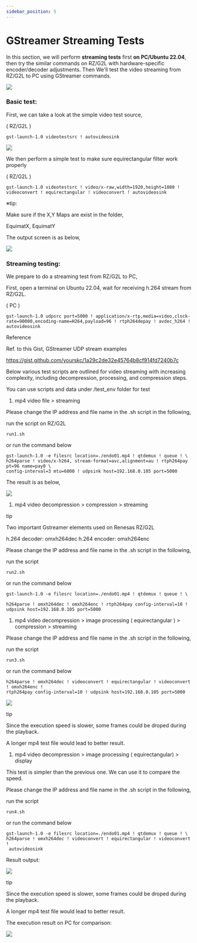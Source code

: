 ```yaml
---
sidebar_position: 5
---
```


# GStreamer Streaming Tests
In this section, we will perform **streaming tests** first **on PC/Ubuntu 22.04**, then try the similar commands on RZ/G2L with hardware-specific encoder/decoder adjustments. Then We'll test the video streaming from RZ/G2L to PC using GStreamer commands.

![](../img/g04_01.png)

### **Basic test**:

First, we can take a look at the simple video test source,

( RZ/G2L )

```
gst-launch-1.0 videotestsrc ! autovideosink
```

![](../img/g04_02.png)

We then perform a simple test to make sure equirectangular filter work properly

( RZ/G2L )

```
gst-launch-1.0 videotestsrc ! video/x-raw,width=1920,height=1080 ! videoconvert ! equirectangular ! videoconvert ! autovideosink

```

※tip:

Make sure if the X,Y Maps are exist in the folder,

EquimatX, EquimatY

The output screen is as below,

![](../img/g04_03.png)

### **Streaming testing**:

We prepare to do a streaming test from RZ/G2L to PC,

First, open a terminal on Ubuntu 22.04, wait for receiving h.264 stream from RZ/G2L.

( PC )

```
gst-launch-1.0 udpsrc port=5000 ! application/x-rtp,media=video,clock-rate=90000,encoding-name=H264,payload=96 ! rtph264depay ! avdec_h264 ! autovideosink

```

Reference

Ref. to this Gist, GStreamer UDP stream examples

https://gist.github.com/yourskc/1a29c2de32e45764b8cf914fd7240b7c

Below various test scripts are outlined for video streaming with increasing complexity, including decompression, processing, and compression steps.

You can use scripts and data under /test_env folder for test

1. mp4 video file > streaming

Please change the IP address and file name in the .sh script in the following,

run the script on RZ/G2L

```
run1.sh

```

or run the command below

```
gst-launch-1.0 -e filesrc location=./endo01.mp4 ! qtdemux ! queue ! \
h264parse ! video/x-h264, stream-format=avc,alignment=au ! rtph264pay pt=96 name=pay0 \
config-interval=3 mtu=6000 ! udpsink host=192.168.0.105 port=5000

```

The result is as below,

![](../img/g04_04.jpg)

1. mp4 video decompression > compression > streaming

tip

Two important Gstreamer elements used on Renesas RZ/G2L

h.264 decoder: omxh264dec h.264 encoder: omxh264enc

Please change the IP address and file name in the .sh script in the following,

run the script

```
run2.sh

```

or run the command below

```
gst-launch-1.0 -e filesrc location=./endo01.mp4 ! qtdemux ! queue ! \

h264parse ! omxh264dec ! omxh264enc ! rtph264pay config-interval=10 ! udpsink host=192.168.0.105 port=5000

```

1. mp4 video decompression > image processing ( equirectangular ) > compression > streaming

Please change the IP address and file name in the .sh script in the following,

run the script

```
run3.sh

```

or run the command below

```
h264parse ! omxh264dec ! videoconvert ! equirectangular ! videoconvert ! omxh264enc !
rtph264pay config-interval=10 ! udpsink host=192.168.0.105 port=5000

```

![](../img/g04_05.jpg)

tip

Since the execution speed is slower, some frames could be droped during the playback.

A longer mp4 test file would lead to better result.

1. mp4 video decompression > image processing ( equirectangular) > display

This test is simpler than the previous one. We can use it to compare the speed.

Please change the IP address and file name in the .sh script in the following,

run the script

```
run4.sh

```

or run the command below

```
gst-launch-1.0 -e filesrc location=./endo01.mp4 ! qtdemux ! queue ! \
h264parse ! omxh264dec ! videoconvert ! equirectangular ! videoconvert !
 autovideosink

```

Result output:

![](../img/g04_06.jpg)

tip

Since the execution speed is slower, some frames could be droped during the playback.

A longer mp4 test file would lead to better result.

The execution result on PC for comparison:

![](../img/g04_07.jpg)